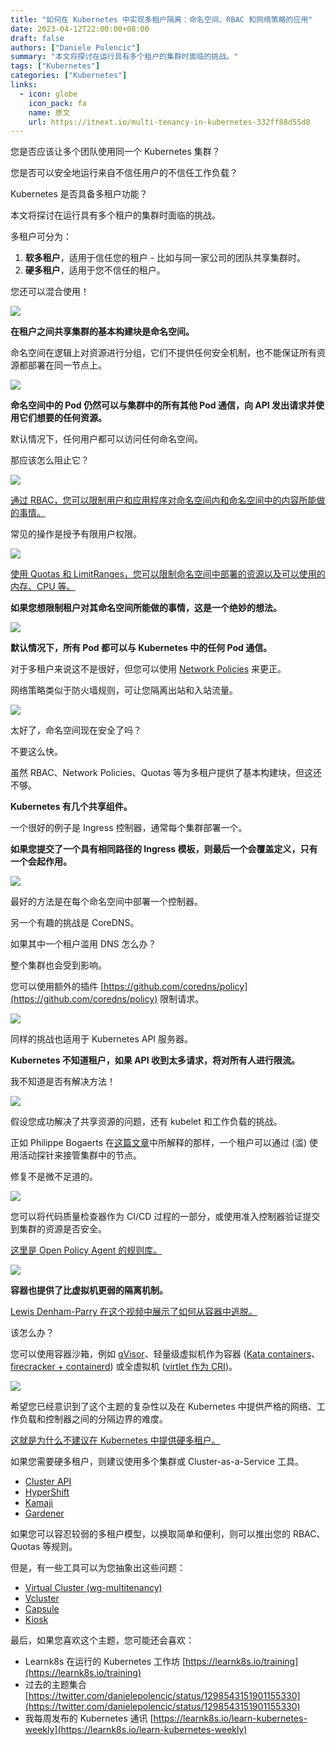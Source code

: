 ```yaml
---
title: "如何在 Kubernetes 中实现多租户隔离：命名空间、RBAC 和网络策略的应用"
date: 2023-04-12T22:00:00+08:00
draft: false
authors: ["Daniele Polencic"]
summary: "本文将探讨在运行具有多个租户的集群时面临的挑战。"
tags: ["Kubernetes"]
categories: ["Kubernetes"]
links:
  - icon: globe
    icon_pack: fa
    name: 原文
    url: https://itnext.io/multi-tenancy-in-kubernetes-332ff88d55d8
---
```


您是否应该让多个团队使用同一个 Kubernetes 集群？

您是否可以安全地运行来自不信任用户的不信任工作负载？

Kubernetes 是否具备多租户功能？

本文将探讨在运行具有多个租户的集群时面临的挑战。

多租户可分为：

1. **软多租户**，适用于信任您的租户 - 比如与同一家公司的团队共享集群时。
2. **硬多租户**，适用于您不信任的租户。

您还可以混合使用！

![](1.png)

**在租户之间共享集群的基本构建块是命名空间。**

命名空间在逻辑上对资源进行分组，它们不提供任何安全机制，也不能保证所有资源都部署在同一节点上。

![](2.png)

**命名空间中的 Pod 仍然可以与集群中的所有其他 Pod 通信，向 API 发出请求并使用它们想要的任何资源。**

默认情况下，任何用户都可以访问任何命名空间。

那应该怎么阻止它？

![](3.png)

[通过 RBAC，您可以限制用户和应用程序对命名空间内和命名空间中的内容所能做的事情。](https://learnk8s.io/rbac-kubernetes)

常见的操作是授予有限用户权限。

![](4.png)

[使用 Quotas 和 LimitRanges，您可以限制命名空间中部署的资源以及可以使用的内存、CPU 等。](https://kubernetes.io/docs/concepts/policy/resource-quotas/)

**如果您想限制租户对其命名空间所能做的事情，这是一个绝妙的想法。**

![](5.png)

**默认情况下，所有 Pod 都可以与 Kubernetes 中的任何 Pod 通信。**

对于多租户来说这不是很好，但您可以使用 [Network Policies](https://github.com/ahmetb/kubernetes-network-policy-recipes) 来更正。

网络策略类似于防火墙规则，可让您隔离出站和入站流量。

![](6.png)

太好了，命名空间现在安全了吗？

不要这么快。

虽然 RBAC、Network Policies、Quotas 等为多租户提供了基本构建块，但这还不够。

**Kubernetes 有几个共享组件。**

一个很好的例子是 Ingress 控制器，通常每个集群部署一个。

**如果您提交了一个具有相同路径的 Ingress 模板，则最后一个会覆盖定义，只有一个会起作用。**

![](7.png)

最好的方法是在每个命名空间中部署一个控制器。

另一个有趣的挑战是 CoreDNS。

如果其中一个租户滥用 DNS 怎么办？

整个集群也会受到影响。

您可以使用额外的插件 [https://github.com/coredns/policy](https://github.com/coredns/policy) 限制请求。

![](8.png)

同样的挑战也适用于 Kubernetes API 服务器。

**Kubernetes 不知道租户，如果 API 收到太多请求，将对所有人进行限流。**

我不知道是否有解决方法！

![](9.png)

假设您成功解决了共享资源的问题，还有 kubelet 和工作负载的挑战。

正如 Philippe Bogaerts 在[这篇文章](https://xxradar.medium.com/exploiting-applications-using-livenessprobes-in-kubernetes-cdff6329d320)中所解释的那样，一个租户可以通过 (滥) 使用活动探针来接管集群中的节点。

修复不是微不足道的。

![](10.png)

您可以将代码质量检查器作为 CI/CD 过程的一部分，或使用准入控制器验证提交到集群的资源是否安全。

[这里是 Open Policy Agent 的规则库。](https://github.com/open-policy-agent/gatekeeper-library)

![](11.png)

**容器也提供了比虚拟机更弱的隔离机制。**

[Lewis Denham-Parry 在这个视频中展示了如何从容器中逃脱。](https://www.youtube.com/watch?v=JaMJJTb_bEE)

该怎么办？

您可以使用容器沙箱，例如 [gVisor](https://gvisor.dev/)、轻量级虚拟机作为容器 ([Kata containers](https://katacontainers.io/)、[firecracker + containerd](https://github.com/firecracker-microvm/firecracker-containerd)) 或全虚拟机 ([virtlet 作为 CRI](https://github.com/Mirantis/virtlet))。

![](12.png)

希望您已经意识到了这个主题的复杂性以及在 Kubernetes 中提供严格的网络、工作负载和控制器之间的分隔边界的难度。

[这就是为什么不建议在 Kubernetes 中提供硬多租户。](https://blog.jessfraz.com/post/hard-multi-tenancy-in-kubernetes/)

如果您需要硬多租户，则建议使用多个集群或 Cluster-as-a-Service 工具。

- [Cluster API](https://github.com/kubernetes-sigs/cluster-api)
- [HyperShift](https://github.com/openshift/hypershift)
- [Kamaji](https://github.com/clastix/kamaji)
- [Gardener](https://gardener.cloud/)

如果您可以容忍较弱的多租户模型，以换取简单和便利，则可以推出您的 RBAC、Quotas 等规则。

但是，有一些工具可以为您抽象出这些问题：

- [Virtual Cluster (wg-multitenancy)](https://github.com/kubernetes-sigs/cluster-api-provider-nested/tree/main/virtualcluster)
- [Vcluster](https://www.vcluster.com/)
- [Capsule](https://github.com/clastix/capsule)
- [Kiosk](https://github.com/loft-sh/kiosk)

最后，如果您喜欢这个主题，您可能还会喜欢：

- Learnk8s 在运行的 Kubernetes 工作坊 [https://learnk8s.io/training](https://learnk8s.io/training)
- 过去的主题集合 [https://twitter.com/danielepolencic/status/1298543151901155330](https://twitter.com/danielepolencic/status/1298543151901155330)
- 我每周发布的 Kubernetes 通讯 [https://learnk8s.io/learn-kubernetes-weekly](https://learnk8s.io/learn-kubernetes-weekly)